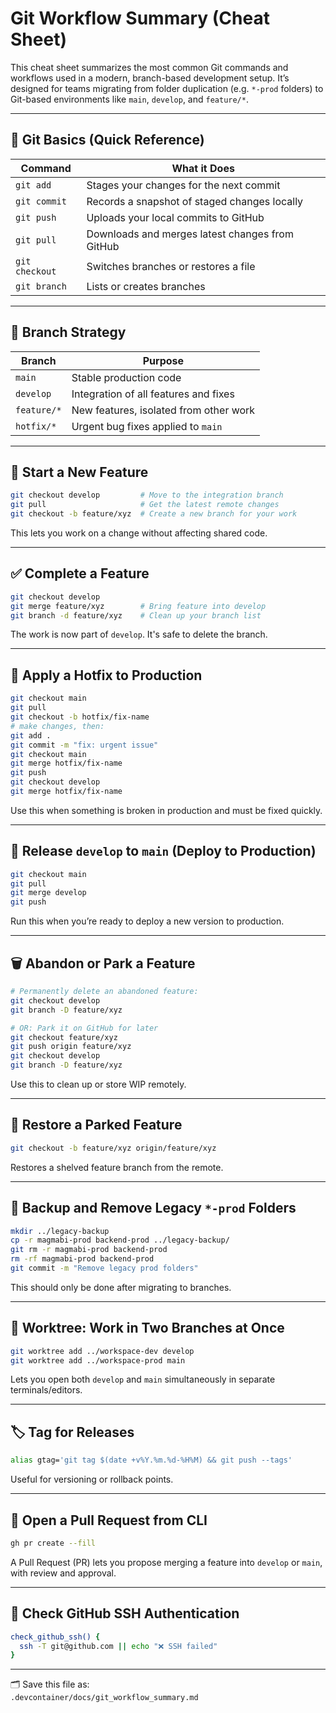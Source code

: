 # Git Workflow Summary (Cheat Sheet)

This cheat sheet summarizes the most common Git commands and workflows used in a modern, branch-based development setup. It’s designed for teams migrating from folder duplication (e.g. `*-prod` folders) to Git-based environments like `main`, `develop`, and `feature/*`.

---

## 🧠 Git Basics (Quick Reference)

| Command            | What it Does                                    |
|--------------------|--------------------------------------------------|
| `git add`          | Stages your changes for the next commit         |
| `git commit`       | Records a snapshot of staged changes locally    |
| `git push`         | Uploads your local commits to GitHub            |
| `git pull`         | Downloads and merges latest changes from GitHub |
| `git checkout`     | Switches branches or restores a file            |
| `git branch`       | Lists or creates branches                       |

---

## 🔁 Branch Strategy

| Branch      | Purpose                                  |
|-------------|-------------------------------------------|
| `main`      | Stable production code                   |
| `develop`   | Integration of all features and fixes    |
| `feature/*` | New features, isolated from other work   |
| `hotfix/*`  | Urgent bug fixes applied to `main`       |

---

## 🚧 Start a New Feature

```bash
git checkout develop         # Move to the integration branch
git pull                     # Get the latest remote changes
git checkout -b feature/xyz  # Create a new branch for your work
```
This lets you work on a change without affecting shared code.

---

## ✅ Complete a Feature

```bash
git checkout develop
git merge feature/xyz        # Bring feature into develop
git branch -d feature/xyz    # Clean up your branch list
```
The work is now part of `develop`. It's safe to delete the branch.

---

## 🐛 Apply a Hotfix to Production

```bash
git checkout main
git pull
git checkout -b hotfix/fix-name
# make changes, then:
git add .
git commit -m "fix: urgent issue"
git checkout main
git merge hotfix/fix-name
git push
git checkout develop
git merge hotfix/fix-name
```
Use this when something is broken in production and must be fixed quickly.

---

## 🚀 Release `develop` to `main` (Deploy to Production)

```bash
git checkout main
git pull
git merge develop
git push
```
Run this when you’re ready to deploy a new version to production.

---

## 🗑️ Abandon or Park a Feature

```bash
# Permanently delete an abandoned feature:
git checkout develop
git branch -D feature/xyz

# OR: Park it on GitHub for later
git checkout feature/xyz
git push origin feature/xyz
git checkout develop
git branch -D feature/xyz
```
Use this to clean up or store WIP remotely.

---

## 🔁 Restore a Parked Feature

```bash
git checkout -b feature/xyz origin/feature/xyz
```
Restores a shelved feature branch from the remote.

---

## 🧹 Backup and Remove Legacy `*-prod` Folders

```bash
mkdir ../legacy-backup
cp -r magmabi-prod backend-prod ../legacy-backup/
git rm -r magmabi-prod backend-prod
rm -rf magmabi-prod backend-prod
git commit -m "Remove legacy prod folders"
```
This should only be done after migrating to branches.

---

## 🧪 Worktree: Work in Two Branches at Once

```bash
git worktree add ../workspace-dev develop
git worktree add ../workspace-prod main
```
Lets you open both `develop` and `main` simultaneously in separate terminals/editors.

---

## 🏷 Tag for Releases

```bash
alias gtag='git tag $(date +v%Y.%m.%d-%H%M) && git push --tags'
```
Useful for versioning or rollback points.

---

## 🚀 Open a Pull Request from CLI

```bash
gh pr create --fill
```
A Pull Request (PR) lets you propose merging a feature into `develop` or `main`, with review and approval.

---

## 🔐 Check GitHub SSH Authentication

```bash
check_github_ssh() {
  ssh -T git@github.com || echo "❌ SSH failed"
}
```

---

🗂 Save this file as:  
`.devcontainer/docs/git_workflow_summary.md`
